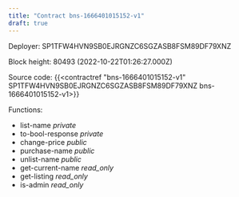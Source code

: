 ```yaml
---
title: "Contract bns-1666401015152-v1"
draft: true
---
```

Deployer: SP1TFW4HVN9SB0EJRGNZC6SGZASB8FSM89DF79XNZ


 



Block height: 80493 (2022-10-22T01:26:27.000Z)

Source code: {{<contractref "bns-1666401015152-v1" SP1TFW4HVN9SB0EJRGNZC6SGZASB8FSM89DF79XNZ bns-1666401015152-v1>}}

Functions:

* list-name _private_
* to-bool-response _private_
* change-price _public_
* purchase-name _public_
* unlist-name _public_
* get-current-name _read_only_
* get-listing _read_only_
* is-admin _read_only_

